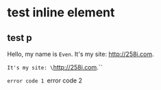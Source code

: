 # test inline element

## test p

Hello, my name is `Even`.
It's my site: <http://258i.com>.

`It's my site: \`<http://258i.com>.\``

`error code 1
`error code 2


